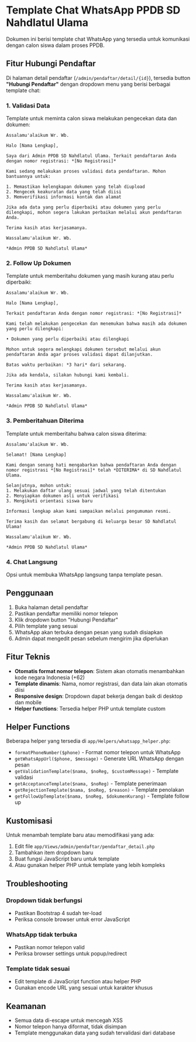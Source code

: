 # Template Chat WhatsApp PPDB SD Nahdlatul Ulama

Dokumen ini berisi template chat WhatsApp yang tersedia untuk komunikasi dengan calon siswa dalam proses PPDB.

## Fitur Hubungi Pendaftar

Di halaman detail pendaftar (`/admin/pendaftar/detail/{id}`), tersedia button **"Hubungi Pendaftar"** dengan dropdown menu yang berisi berbagai template chat:

### 1. Validasi Data
Template untuk meminta calon siswa melakukan pengecekan data dan dokumen:

```
Assalamu'alaikum Wr. Wb.

Halo [Nama Lengkap],

Saya dari Admin PPDB SD Nahdlatul Ulama. Terkait pendaftaran Anda dengan nomor registrasi: *[No Registrasi]*

Kami sedang melakukan proses validasi data pendaftaran. Mohon bantuannya untuk:

1. Memastikan kelengkapan dokumen yang telah diupload
2. Mengecek keakuratan data yang telah diisi
3. Memverifikasi informasi kontak dan alamat

Jika ada data yang perlu diperbaiki atau dokumen yang perlu dilengkapi, mohon segera lakukan perbaikan melalui akun pendaftaran Anda.

Terima kasih atas kerjasamanya.

Wassalamu'alaikum Wr. Wb.

*Admin PPDB SD Nahdlatul Ulama*
```

### 2. Follow Up Dokumen
Template untuk memberitahu dokumen yang masih kurang atau perlu diperbaiki:

```
Assalamu'alaikum Wr. Wb.

Halo [Nama Lengkap],

Terkait pendaftaran Anda dengan nomor registrasi: *[No Registrasi]*

Kami telah melakukan pengecekan dan menemukan bahwa masih ada dokumen yang perlu dilengkapi:

• Dokumen yang perlu diperbaiki atau dilengkapi

Mohon untuk segera melengkapi dokumen tersebut melalui akun pendaftaran Anda agar proses validasi dapat dilanjutkan.

Batas waktu perbaikan: *3 hari* dari sekarang.

Jika ada kendala, silakan hubungi kami kembali.

Terima kasih atas kerjasamanya.

Wassalamu'alaikum Wr. Wb.

*Admin PPDB SD Nahdlatul Ulama*
```

### 3. Pemberitahuan Diterima
Template untuk memberitahu bahwa calon siswa diterima:

```
Assalamu'alaikum Wr. Wb.

Selamat! [Nama Lengkap]

Kami dengan senang hati mengabarkan bahwa pendaftaran Anda dengan nomor registrasi *[No Registrasi]* telah *DITERIMA* di SD Nahdlatul Ulama.

Selanjutnya, mohon untuk:
1. Melakukan daftar ulang sesuai jadwal yang telah ditentukan
2. Menyiapkan dokumen asli untuk verifikasi
3. Mengikuti orientasi siswa baru

Informasi lengkap akan kami sampaikan melalui pengumuman resmi.

Terima kasih dan selamat bergabung di keluarga besar SD Nahdlatul Ulama!

Wassalamu'alaikum Wr. Wb.

*Admin PPDB SD Nahdlatul Ulama*
```

### 4. Chat Langsung
Opsi untuk membuka WhatsApp langsung tanpa template pesan.

## Penggunaan

1. Buka halaman detail pendaftar
2. Pastikan pendaftar memiliki nomor telepon
3. Klik dropdown button "Hubungi Pendaftar"
4. Pilih template yang sesuai
5. WhatsApp akan terbuka dengan pesan yang sudah disiapkan
6. Admin dapat mengedit pesan sebelum mengirim jika diperlukan

## Fitur Teknis

- **Otomatis format nomor telepon**: Sistem akan otomatis menambahkan kode negara Indonesia (+62)
- **Template dinamis**: Nama, nomor registrasi, dan data lain akan otomatis diisi
- **Responsive design**: Dropdown dapat bekerja dengan baik di desktop dan mobile
- **Helper functions**: Tersedia helper PHP untuk template custom

## Helper Functions

Beberapa helper yang tersedia di `app/Helpers/whatsapp_helper.php`:

- `formatPhoneNumber($phone)` - Format nomor telepon untuk WhatsApp
- `getWhatsAppUrl($phone, $message)` - Generate URL WhatsApp dengan pesan
- `getValidationTemplate($nama, $noReg, $customMessage)` - Template validasi
- `getAcceptanceTemplate($nama, $noReg)` - Template penerimaan
- `getRejectionTemplate($nama, $noReg, $reason)` - Template penolakan
- `getFollowUpTemplate($nama, $noReg, $dokumenKurang)` - Template follow up

## Kustomisasi

Untuk menambah template baru atau memodifikasi yang ada:

1. Edit file `app/Views/admin/pendaftar/pendaftar_detail.php`
2. Tambahkan item dropdown baru
3. Buat fungsi JavaScript baru untuk template
4. Atau gunakan helper PHP untuk template yang lebih kompleks

## Troubleshooting

### Dropdown tidak berfungsi
- Pastikan Bootstrap 4 sudah ter-load
- Periksa console browser untuk error JavaScript

### WhatsApp tidak terbuka
- Pastikan nomor telepon valid
- Periksa browser settings untuk popup/redirect

### Template tidak sesuai
- Edit template di JavaScript function atau helper PHP
- Gunakan encode URL yang sesuai untuk karakter khusus

## Keamanan

- Semua data di-escape untuk mencegah XSS
- Nomor telepon hanya diformat, tidak disimpan
- Template menggunakan data yang sudah tervalidasi dari database
